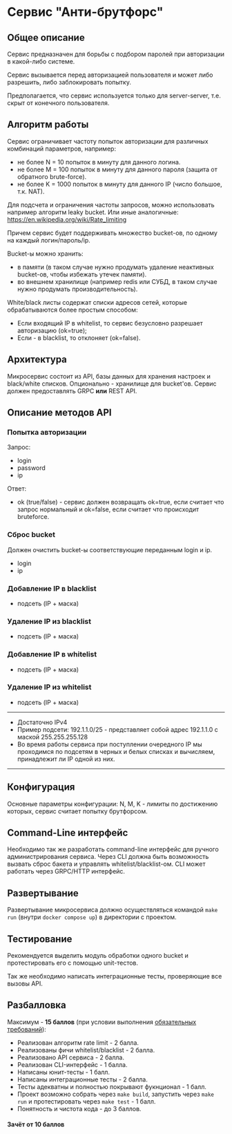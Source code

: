 # Сервис "Анти-брутфорс"

## Общее описание
Сервис предназначен для борьбы с подбором паролей при авторизации в какой-либо системе.

Сервис вызывается перед авторизацией пользователя и может либо разрешить, либо заблокировать попытку.

Предполагается, что сервис используется только для server-server, т.е. скрыт от конечного пользователя.

## Алгоритм работы
Сервис ограничивает частоту попыток авторизации для различных комбинаций параметров, например:
* не более N = 10 попыток в минуту для данного логина.
* не более M = 100 попыток в минуту для данного пароля (защита от обратного brute-force).
* не более K = 1000 попыток в минуту для данного IP (число большое, т.к. NAT).

Для подсчета и ограничения частоты запросов, можно использовать например алгоритм leaky bucket.
Или иные аналогичные: https://en.wikipedia.org/wiki/Rate_limiting

Причем сервис будет поддерживать множество bucket-ов, по одному на каждый логин/пароль/ip.

Bucket-ы можно хранить:
* в памяти (в таком случае нужно продумать удаление неактивных bucket-ов, чтобы избежать утечек памяти).
* во внешнем хранилище (например redis или СУБД, в таком случае нужно продумать производительность).

White/black листы содержат списки адресов сетей, которые обрабатываются более простым способом:
* Если входящий IP в whitelist, то сервис безусловно разрешает авторизацию (ok=true);
* Если - в blacklist, то отклоняет (ok=false).

## Архитектура
Микросервис состоит из API, базы данных для хранения настроек и black/white списков.
Опционально - хранилище для bucket'ов. Сервис должен предоставлять GRPC **или** REST API.

## Описание методов API

### Попытка авторизации
Запрос:
* login
* password
* ip

Ответ:
* ok (true/false) - сервис должен возвращать ok=true, если считает что запрос нормальный 
и ok=false, если считает что происходит bruteforce.

### Сброс bucket
Должен очистить bucket-ы соответствующие переданным login и ip.
* login
* ip

### Добавление IP в blacklist
* подсеть (IP + маска)

### Удаление IP из blacklist
* подсеть (IP + маска)

### Добавление IP в whitelist
* подсеть (IP + маска)

### Удаление IP из whitelist
* подсеть (IP + маска)

---

- Достаточно IPv4
- Пример подсети: 192.1.1.0/25 - представляет собой адрес 192.1.1.0 с маской 255.255.255.128
- Во время работы сервиса при поступлении очередного IP мы проходимся по подсетям в черных и белых списках и вычисляем, принадлежит ли IP одной из них.

---

## Конфигурация
Основные параметры конфигурации: N, M, K - лимиты по достижению которых, сервис считает попытку брутфорсом.

## Command-Line интерфейс
Необходимо так же разработать command-line интерфейс для ручного администрирования сервиса.
Через CLI должна быть возможность вызвать сброс бакета и управлять whitelist/blacklist-ом.
CLI может работать через GRPC/HTTP интерфейс.

## Развертывание
Развертывание микросервиса должно осуществляться командой `make run` (внутри `docker compose up`)
в директории с проектом.

## Тестирование
Рекомендуется выделить модуль обработки одного bucket и протестировать его с помощью unit-тестов.

Так же необходимо написать интеграционные тесты, проверяющие все вызовы API.

## Разбалловка
Максимум - **15 баллов**
(при условии выполнения [обязательных требований](./README.md)):

* Реализован алгоритм rate limit - 2 балла.
* Реализованы фичи whitelist/blacklist - 2 балла.
* Реализовано API сервиса - 2 балла.
* Реализован CLI-интерфейс - 1 балла.
* Написаны юнит-тесты - 1 балл.
* Написаны интеграционные тесты - 2 балла.
* Тесты адекватны и полностью покрывают фукнционал - 1 балл.
* Проект возможно собрать через `make build`, запустить через `make run`
  и протестировать через `make test` - 1 балл.
* Понятность и чистота кода - до 3 баллов.

#### Зачёт от 10 баллов
